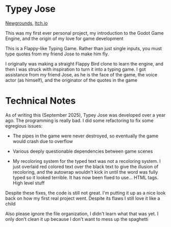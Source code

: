 # Typey Jose

[Newgrounds](https://www.newgrounds.com/portal/view/996198), [Itch.io](https://jowain.itch.io/typey-jose)

This was my first ever personal project, my introduction to the Godot Game Engine, and the origin of my love for game development

This is a Flappy-like Typing Game. Rather than just single inputs, you must type quotes from my friend Jose to make him fly.

I originally was making a straight Flappy Bird clone to learn the engine, and then I was struck with inspiration to turn it into a typing game. I got assistance from my friend Jose, as he is the face of the game, the voice actor (as himself), and the originator of the quotes in the game

# Technical Notes
As of writing this (September 2025), Typey Jose was developed over a year ago. The programming is really bad. I did some refactoring to fix some egregious issues:
* The pipes in the game were never destroyed, so eventually the game would crash due to overflow
  
* Various deeply questionable dependencies between game scenes
  
* My recoloring system for the typed text was not a recoloring system. I just overlaid red colored text over the black text to give the illusion of recoloring, and the autowrap wouldn't kick in until the word was fully typed so it looked terrible. It has now been fixed to use... HTML tags. High level stuff

Despite these fixes, the code is still not great. I'm putting it up as a nice look back on how my first real project went. Despite its flaws I still love it like a child

Also please ignore the file organization, I didn't learn what that was yet. I only don't clean it up because I don't want to mess up the spaghetti

